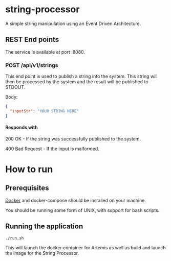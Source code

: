 # string-processor
A simple string manipulation using an Event Driven Architecture.

## REST End points
The service is available at port :8080.

### POST /api/v1/strings
This end point is used to publish a string into the system. This string will then be processed by the system and the result will be published to STDOUT.

Body:
```json
{
  "inputStr": "YOUR STRING HERE"
}
```
#### Responds with
200 OK - If the string was successfully published to the system.

400 Bad Request - If the input is malformed.
# How to run

## Prerequisites
[Docker](https://docs.docker.com/engine/install/) and docker-compose should be installed on your machine.

You should be running some form of UNIX, with support for bash scripts.

## Running the application

```
./run.sh
```

This will launch the docker container for Artemis as well as build and launch the image for the String Processor.